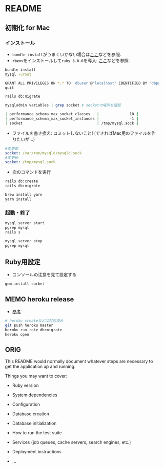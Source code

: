 # README

## 初期化 for Mac
### インストール
- `bundle install`がうまくいかない場合は[ここ](https://phasetr.com/archive/pg/ruby/#macmysql2)などを参照.
- `rbenv`をインストールして`ruby 3.0.0`を導入: [ここ](https://phasetr.com/archive/pg/ruby/#rbenv)などを参照.

```sh
bundle install
mysql -uroot

GRANT ALL PRIVILEGES ON *.* TO 'dbuser'@'localhost' IDENTIFIED BY 'dbpass' WITH GRANT OPTION;
quit

rails db:migrate

mysqladmin variables | grep socket # socketの場所を確認

| performance_schema_max_socket_classes   |              10 |
| performance_schema_max_socket_instances |              -1 |
| socket                                  | /tmp/mysql.sock |
```

- ファイルを書き換え: コミットしないこと! (できればMac用のファイルを作りたいが...)

```config/database.yml
#変更前
socket: /var/run/mysqld/mysqld.sock
#変更後
socket: /tmp/mysql.sock
```

- 次のコマンドを実行

```sh
rails db:create
rails db:migrate

brew install yarn
yarn install
```

### 起動・終了
```sh
mysql.server start
pgrep mysql
rails s

mysql.server stop
pgrep mysql
```

## Ruby用設定
- コンソールの注意を見て設定する

```sh
gem install sorbet
```

## MEMO heroku release
- [参考](https://devcenter.heroku.com/ja/articles/getting-started-with-rails6)

```sh
# heroku createなどは対応済み
git push heroku master
heroku run rake db:migrate
heroku open
```

## ORIG

This README would normally document whatever steps are necessary to get the
application up and running.

Things you may want to cover:

* Ruby version

* System dependencies

* Configuration

* Database creation

* Database initialization

* How to run the test suite

* Services (job queues, cache servers, search engines, etc.)

* Deployment instructions

* ...
